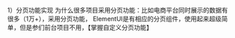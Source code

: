 1）分页功能实现
为什么很多项目采用分页功能：比如电商平台同时展示的数据有很多（1万+），采用分页功能，
ElementUI是有相应的分页组件，使用起来超级简单，但是参们前台项目不用，【掌握自定义分页功能】